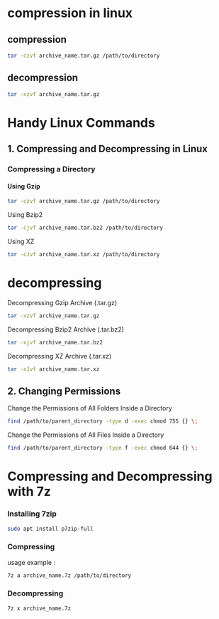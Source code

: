 # compression in linux

## compression

```bash
tar -czvf archive_name.tar.gz /path/to/directory
```

## decompression

```bash
tar -xzvf archive_name.tar.gz
```

# Handy Linux Commands

## 1. Compressing and Decompressing in Linux

### Compressing a Directory

#### Using Gzip

```bash
tar -czvf archive_name.tar.gz /path/to/directory
```

Using Bzip2

```bash
tar -cjvf archive_name.tar.bz2 /path/to/directory
```

Using XZ

```bash
tar -cJvf archive_name.tar.xz /path/to/directory
```

# decompressing

Decompressing Gzip Archive (.tar.gz)

```bash
tar -xzvf archive_name.tar.gz
```

Decompressing Bzip2 Archive (.tar.bz2)

```bash
tar -xjvf archive_name.tar.bz2
```


Decompressing XZ Archive (.tar.xz)

```bash
tar -xJvf archive_name.tar.xz
```

## 2. Changing Permissions

Change the Permissions of All Folders Inside a Directory

```bash
find /path/to/parent_directory -type d -exec chmod 755 {} \;
```

Change the Permissions of All Files Inside a Directory

```bash
find /path/to/parent_directory -type f -exec chmod 644 {} \;
```

# Compressing and Decompressing with 7z

### Installing 7zip

```bash
sudo apt install p7zip-full
```

### Compressing
usage example :

```bash
7z a archive_name.7z /path/to/directory
```

### Decompressing

```bash
7z x archive_name.7z
```








